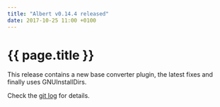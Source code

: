 ```yaml
---
title: "Albert v0.14.4 released"
date: 2017-10-25 11:00 +0100
---
```


# {{ page.title }}

This release contains a new base converter plugin, the latest fixes and finally uses GNUInstallDirs.

Check the [git log](https://github.com/albertlauncher/albert/commits/v0.14.4) for details.
